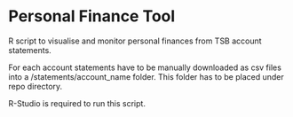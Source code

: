 # Personal Finance Tool
R script to visualise and monitor personal finances from TSB account statements.

For each account statements have to be manually downloaded as csv files into a /statements/account_name folder. This folder has to be placed under repo directory.

R-Studio is required to run this script.